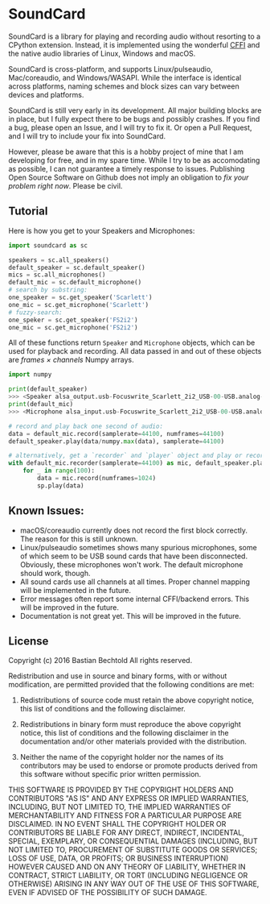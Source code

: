 # SoundCard

SoundCard is a library for playing and recording audio without resorting to a CPython extension. Instead, it is implemented using the wonderful [CFFI](http://cffi.readthedocs.io/en/latest/) and the native audio libraries of Linux, Windows and macOS.

SoundCard is cross-platform, and supports Linux/pulseaudio, Mac/coreaudio, and Windows/WASAPI. While the interface is identical across platforms, naming schemes and block sizes can vary between devices and platforms.

SoundCard is still very early in its development. All major building blocks are in place, but I fully expect there to be bugs and possibly crashes. If you find a bug, please open an Issue, and I will try to fix it. Or open a Pull Request, and I will try to include your fix into SoundCard.

However, please be aware that this is a hobby project of mine that I am developing for free, and in my spare time. While I try to be as accomodating as possible, I can not guarantee a timely response to issues. Publishing Open Source Software on Github does not imply an obligation to *fix your problem right now*. Please be civil.

## Tutorial

Here is how you get to your Speakers and Microphones:

```python
import soundcard as sc

speakers = sc.all_speakers()
default_speaker = sc.default_speaker()
mics = sc.all_microphones()
default_mic = sc.default_microphone()
# search by substring:
one_speaker = sc.get_speaker('Scarlett')
one_mic = sc.get_microphone('Scarlett')
# fuzzy-search:
one_speker = sc.get_speaker('FS2i2')
one_mic = sc.get_microphone('FS2i2')
```

All of these functions return `Speaker` and `Microphone` objects, which can be used for playback and recording. All data passed in and out of these objects are *frames × channels* Numpy arrays.

```python
import numpy

print(default_speaker)
>>> <Speaker alsa_output.usb-Focuswrite_Scarlett_2i2_USB-00-USB.analog-stereo (2 channels)>
print(default_mic)
>>> <Microphone alsa_input.usb-Focuswrite_Scarlett_2i2_USB-00-USB.analog-stereo (2 channels)>

# record and play back one second of audio:
data = default_mic.record(samplerate=44100, numframes=44100)
default_speaker.play(data/numpy.max(data), samplerate=44100)

# alternatively, get a `recorder` and `player` object and play or record continuously:
with default_mic.recorder(samplerate=44100) as mic, default_speaker.player(samplerate=44100) as sp:
    for _ in range(100):
        data = mic.record(numframes=1024)
        sp.play(data)
```

## Known Issues:

* macOS/coreaudio currently does not record the first block correctly. The reason for this is still unknown.
* Linux/pulseaudio sometimes shows many spurious microphones, some of which seem to be USB sound cards that have been disconnected. Obviously, these microphones won't work. The default microphone should work, though.
* All sound cards use all channels at all times. Proper channel mapping will be implemented in the future.
* Error messages often report some internal CFFI/backend errors. This will be improved in the future.
* Documentation is not great yet. This will be improved in the future.

## License

Copyright (c) 2016 Bastian Bechtold
All rights reserved.

Redistribution and use in source and binary forms, with or without
modification, are permitted provided that the following conditions are
met:

1. Redistributions of source code must retain the above copyright
   notice, this list of conditions and the following disclaimer.

2. Redistributions in binary form must reproduce the above copyright
   notice, this list of conditions and the following disclaimer in the
   documentation and/or other materials provided with the
   distribution.

3. Neither the name of the copyright holder nor the names of its
   contributors may be used to endorse or promote products derived
   from this software without specific prior written permission.

THIS SOFTWARE IS PROVIDED BY THE COPYRIGHT HOLDERS AND CONTRIBUTORS
"AS IS" AND ANY EXPRESS OR IMPLIED WARRANTIES, INCLUDING, BUT NOT
LIMITED TO, THE IMPLIED WARRANTIES OF MERCHANTABILITY AND FITNESS FOR
A PARTICULAR PURPOSE ARE DISCLAIMED. IN NO EVENT SHALL THE COPYRIGHT
HOLDER OR CONTRIBUTORS BE LIABLE FOR ANY DIRECT, INDIRECT, INCIDENTAL,
SPECIAL, EXEMPLARY, OR CONSEQUENTIAL DAMAGES (INCLUDING, BUT NOT
LIMITED TO, PROCUREMENT OF SUBSTITUTE GOODS OR SERVICES; LOSS OF USE,
DATA, OR PROFITS; OR BUSINESS INTERRUPTION) HOWEVER CAUSED AND ON ANY
THEORY OF LIABILITY, WHETHER IN CONTRACT, STRICT LIABILITY, OR TORT
(INCLUDING NEGLIGENCE OR OTHERWISE) ARISING IN ANY WAY OUT OF THE USE
OF THIS SOFTWARE, EVEN IF ADVISED OF THE POSSIBILITY OF SUCH DAMAGE.
